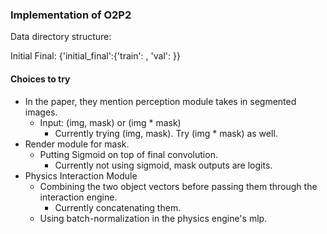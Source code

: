 ### Implementation of O2P2 

Data directory structure:

Initial Final: {'initial_final':{'train': , 'val': }}

#### Choices to try
* In the paper, they mention perception module takes in segmented images. 
    * Input: (img, mask) or (img * mask)
        * Currently trying (img, mask). Try (img * mask) as well. 
* Render module for mask.
    * Putting Sigmoid on top of final convolution.
        * Currently not using sigmoid, mask outputs are logits.
* Physics Interaction Module
    * Combining the two object vectors before passing them through the interaction engine.
        * Currently concatenating them.
    * Using batch-normalization in the physics engine's mlp.